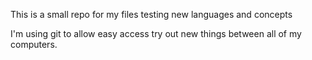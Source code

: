 This is a small repo for my files testing new languages and concepts

I'm using git to allow easy access try out new things between
all of my computers.
